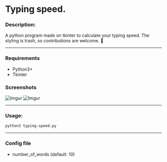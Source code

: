 # **Typing speed.**

### Description:
A python program made on tkinter to calculate your typing speed. The styling is trash, so contributions are welcome. 🤗

___
### Requirements
* Python3+
* Tkinter

### Screenshots
![Imgur](https://i.imgur.com/RAcPivF.png)
![Imgur](https://i.imgur.com/iwYBmK0.png)

___
### Usage:
```sh
python3 typing-speed.py
```

___
### Config file
* number_of_words (default: 10)
